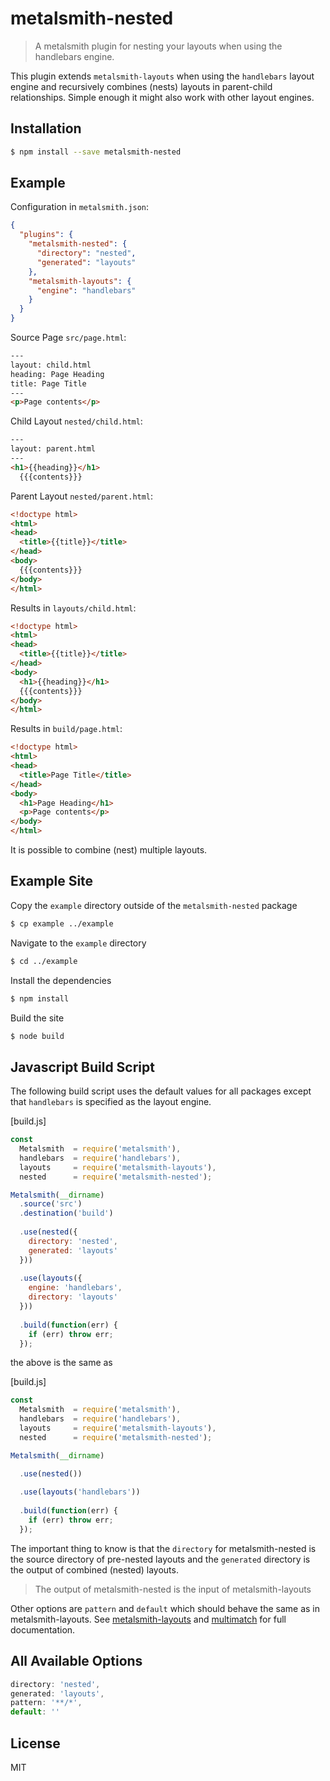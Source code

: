 # metalsmith-nested

> A metalsmith plugin for nesting your layouts when using the handlebars engine.

This plugin extends `metalsmith-layouts` when using the `handlebars` layout engine
and recursively combines (nests) layouts in parent-child relationships.
Simple enough it might also work with other layout engines.

## Installation

```bash
$ npm install --save metalsmith-nested
```

## Example

Configuration in `metalsmith.json`:

```json
{
  "plugins": {
    "metalsmith-nested": {
      "directory": "nested",
      "generated": "layouts"
    },
    "metalsmith-layouts": {
      "engine": "handlebars"
    }
  }
}
```

Source Page `src/page.html`:

```html
---
layout: child.html
heading: Page Heading
title: Page Title
---
<p>Page contents</p>
```

Child Layout `nested/child.html`:

```html
---
layout: parent.html
---
<h1>{{heading}}</h1>
  {{{contents}}}
```

Parent Layout `nested/parent.html`:

```html
<!doctype html>
<html>
<head>
  <title>{{title}}</title>
</head>
<body>
  {{{contents}}}
</body>
</html>
```

Results in `layouts/child.html`:

```html
<!doctype html>
<html>
<head>
  <title>{{title}}</title>
</head>
<body>
  <h1>{{heading}}</h1>
  {{{contents}}}
</body>
</html>
```

Results in `build/page.html`:

```html
<!doctype html>
<html>
<head>
  <title>Page Title</title>
</head>
<body>
  <h1>Page Heading</h1>
  <p>Page contents</p>
</body>
</html>
```

It is possible to combine (nest) multiple layouts.

## Example Site

Copy the `example` directory outside of the `metalsmith-nested` package

```bash
$ cp example ../example
```

Navigate to the `example` directory

```bash
$ cd ../example
```

Install the dependencies

```bash
$ npm install
```

Build the site

```bash
$ node build
```

## Javascript Build Script

The following build script uses the default values for all packages
except that `handlebars` is specified as the layout engine.

[build.js]

```javascript
const
  Metalsmith  = require('metalsmith'),
  handlebars  = require('handlebars'),
  layouts     = require('metalsmith-layouts'),
  nested      = require('metalsmith-nested');

Metalsmith(__dirname)
  .source('src')
  .destination('build')
  
  .use(nested({
    directory: 'nested',
    generated: 'layouts'
  }))
  
  .use(layouts({
    engine: 'handlebars',
    directory: 'layouts'
  }))
  
  .build(function(err) {
    if (err) throw err;
  });
```

the above is the same as

[build.js]
```javascript
const
  Metalsmith  = require('metalsmith'),
  handlebars  = require('handlebars'),
  layouts     = require('metalsmith-layouts'),
  nested      = require('metalsmith-nested');

Metalsmith(__dirname)

  .use(nested())
  
  .use(layouts('handlebars'))
  
  .build(function(err) {
    if (err) throw err;
  });
```

The important thing to know is that the `directory` for metalsmith-nested
is the source directory of pre-nested layouts and the `generated` directory
is the output of combined (nested) layouts.

> The output of metalsmith-nested is the input of metalsmith-layouts

Other options are `pattern` and `default` which should behave the same as in metalsmith-layouts.
See [metalsmith-layouts](https://github.com/superwolff/metalsmith-layouts) and
[multimatch](https://github.com/sindresorhus/multimatch) for full documentation.

## All Available Options

```javascript
directory: 'nested',
generated: 'layouts',
pattern: '**/*',
default: ''
```

## License

MIT
